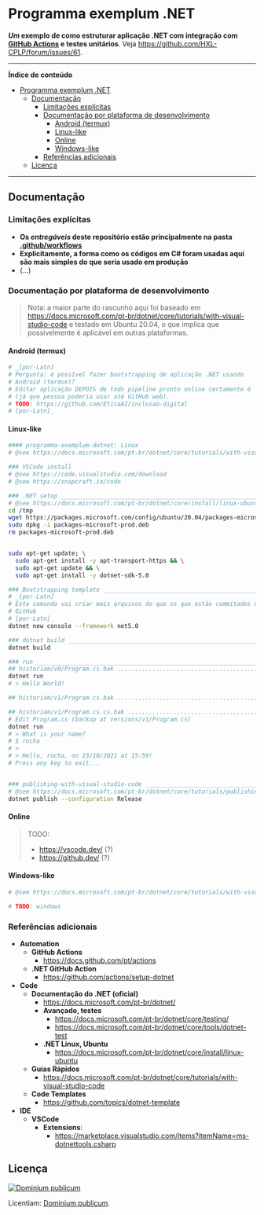 # Programma exemplum .NET
**_Um_ exemplo de como estruturar aplicação .NET com integração com
[GitHub Actions](https://docs.github.com/pt/actions) e testes unitários**.
Veja <https://github.com/HXL-CPLP/forum/issues/61>.

<!--
Trivia:
- programma, https://en.wiktionary.org/wiki/programma#Latin
- exemplum, https://en.wiktionary.org/wiki/exemplum#Latin
-->

---

**Índice de conteúdo**

<!-- TOC -->

- [Programma exemplum .NET](#programma-exemplum-net)
    - [Documentação](#documentação)
        - [Limitações explícitas](#limitações-explícitas)
        - [Documentação por plataforma de desenvolvimento](#documentação-por-plataforma-de-desenvolvimento)
            - [Android (termux)](#android-termux)
            - [Linux-like](#linux-like)
            - [Online](#online)
            - [Windows-like](#windows-like)
        - [Referências adicionais](#referências-adicionais)
    - [Licença](#licença)

<!-- /TOC -->
---


## Documentação

### Limitações explícitas

- **Os _entregáveis_ deste repositório estão principalmente na
  pasta [.github/workflows](.github/workflows)**
- **Explicitamente, a forma como os códigos em C# foram usadas aqui são mais
  simples do que seria usado em produção**
- (...)

### Documentação por plataforma de desenvolvimento
> Nota: a maior parte do rascunho aqui foi baseado em
> <https://docs.microsoft.com/pt-br/dotnet/core/tutorials/with-visual-studio-code>
> e testado em Ubuntu 20.04, o que implica que possivelmente é aplicável em
> outras plataformas.

#### Android (termux)

```bash
# _[por-Latn]
# Pergunta: é possível fazer bootstrapping de aplicação .NET usando
# Android (termux)?
# Editar aplicação DEPOIS de todo pipeline pronto online certamente é
# (já que pessoa poderia usar até GitHub web).
# TODO: https://github.com/EticaAI/inclusao-digital
# [por-Latn]_

```

#### Linux-like
```bash
#### programma-exemplum-dotnet: Linux
# @see https://docs.microsoft.com/pt-br/dotnet/core/tutorials/with-visual-studio-code

### VSCode install
# @see https://code.visualstudio.com/download
# @see https://snapcraft.io/code

### .NET setup _________________________________________________________________
# @see https://docs.microsoft.com/pt-br/dotnet/core/install/linux-ubuntu
cd /tmp
wget https://packages.microsoft.com/config/ubuntu/20.04/packages-microsoft-prod.deb -O packages-microsoft-prod.deb
sudo dpkg -i packages-microsoft-prod.deb
rm packages-microsoft-prod.deb


sudo apt-get update; \
  sudo apt-get install -y apt-transport-https && \
  sudo apt-get update && \
  sudo apt-get install -y dotnet-sdk-5.0

### Bootstrapping template _____________________________________________________
# _[por-Latn]
# Este comando vai criar mais arquivos do que os que estão commitados no
# GitHub
# [por-Latn]_
dotnet new console --framework net5.0

### dotnet build _______________________________________________________________
dotnet build

### run ________________________________________________________________________
## historiam/v0/Program.cs.bak .................................................
dotnet run
# > Hello World!

## historiam/v1/Program.cs.bak .................................................

## historiam/v1/Program.cs.cs.bak ..............................................
# Edit Program.cs (backup at versions/v1/Program.cs)
dotnet run
# > What is your name?
# $ rocha
# >
# > Hello, rocha, on 23/10/2021 at 15:59!
# Press any key to exit...


### publishing-with-visual-studio-code _________________________________________
# @see https://docs.microsoft.com/pt-br/dotnet/core/tutorials/publishing-with-visual-studio-code
dotnet publish --configuration Release
```

#### Online

> TODO:
> - https://vscode.dev/ (?)
> - https://github.dev/ (?)

#### Windows-like

```bash
# @see https://docs.microsoft.com/pt-br/dotnet/core/tutorials/with-visual-studio-code

# TODO: windows
```

### Referências adicionais

- **Automation**
  - **GitHub Actions**
    - https://docs.github.com/pt/actions
  - **.NET GitHub Action**
    - https://github.com/actions/setup-dotnet
- **Code**
  - **Documentação do .NET (oficial)**
      - https://docs.microsoft.com/pt-br/dotnet/
      - **Avançado, testes**
        - https://docs.microsoft.com/pt-br/dotnet/core/testing/
        - https://docs.microsoft.com/pt-br/dotnet/core/tools/dotnet-test
    - **.NET Linux, Ubuntu**
      - https://docs.microsoft.com/pt-br/dotnet/core/install/linux-ubuntu
  - **Guias Rápidos**
    - https://docs.microsoft.com/pt-br/dotnet/core/tutorials/with-visual-studio-code
  - **Code Templates**
    - https://github.com/topics/dotnet-template
- **IDE**
  - **VSCode**
    - **Extensions**:
      - https://marketplace.visualstudio.com/items?itemName=ms-dotnettools.csharp


## Licença

[![Dominium publicum](https://i.creativecommons.org/p/zero/1.0/88x31.png)](https://unlicense.org/)

Licentiam: [Dominium publicum](https://unlicense.org/).